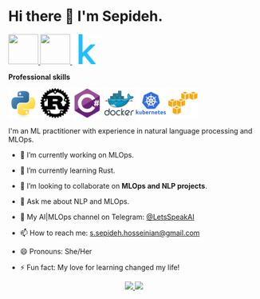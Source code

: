<h1>Hi there 👋 I'm Sepideh.</h1>
<p >
 <a href="https://www.linkedin.com/in/sepideh-hosseinian" target="_blank">
  <img src="https://img.icons8.com/fluent/60/000000/linkedin.png" width="60" height="60" />
 </a>
  
 <a href="https://twitter.com/sepidpy" target="_blank">
  <img src="https://img.icons8.com/fluent/60/000000/twitter.png" width="60" height="60" />
 </a>
 <a href="https://kaggle.com/sepidehhosseinian" target="_blank">
  <img src="https://raw.githubusercontent.com/devicons/devicon/master/icons/kaggle/kaggle-original.svg" width="60" height="60" />
 </a>
<!--   <a href="https://medium.com/@sepideh.hosseinian" target="_blank">
  <img src="https://raw.githubusercontent.com/devicons/devicon/master/icons/medium/medium.png" width="60" height="60"/>
 </a> -->
<!-- 
  <a href="https://leetcode.com/sepidehhosseinian" target="_blank">
  <img src="https://raw.githubusercontent.com/rahuldkjain/github-profile-readme-generator/master/src/images/icons/Social/leet-code.svg" width="60" height="60"/>
 </a> -->
</p>
<p > 
 <strong>
  Professional skills
  </strong>
</p>

<p > 
  <img src="https://raw.githubusercontent.com/devicons/devicon/master/icons/python/python-original.svg" alt="python" width="60" height="60" />
  <img src="https://raw.githubusercontent.com/devicons/devicon/master/icons/rust/rust-plain.svg" alt="rust" width="60" height="60" />
  <img src="https://raw.githubusercontent.com/devicons/devicon/master/icons/csharp/csharp-original.svg" alt="csharp" width="60" height="60" />
  <img src="https://raw.githubusercontent.com/devicons/devicon/master/icons/docker/docker-original-wordmark.svg" alt="docker" width="60" height="60" />
  <img src="https://raw.githubusercontent.com/devicons/devicon/master/icons/kubernetes/kubernetes-plain-wordmark.svg" alt="kubernetes" width="60" height="60" />
  <img src="https://raw.githubusercontent.com/devicons/devicon/master/icons/amazonwebservices/amazonwebservices-original.svg" alt="aws" width="60" height="60" />
</p>
<p> 
I'm an ML practitioner with experience in natural language processing and MLOps.

- 🔭 I’m currently working on MLOps.

- 🌱 I’m currently learning Rust.

- 👯 I’m looking to collaborate on **MLOps and NLP projects**.

- 💬 Ask me about NLP and MLOps.

- 📃 My AI|MLOps channel on Telegram: [@LetsSpeakAI](https://t.me/LetsSpeakAI)

- 📫 How to reach me: s.sepideh.hosseinian@gmail.com

- 😄 Pronouns: She/Her

- ⚡ Fun fact: My love for learning changed my life!

</p>
<p align="center">
 <a href="#" alt="Sepideh Hosseinian's github stats">
  <img height="220"src="https://github-readme-stats.vercel.app/api?username=sepidehhosseinian&show_icons=true&theme=tokyonight&card_width=60%"/>
 </a>
  <a href="#" alt="Sepideh Hosseinian's three lang">
  <img height="220" src="https://github-readme-stats.vercel.app/api/top-langs/?username=sepidehhosseinian&langs_count=3&&theme=tokyonight&card_width=40%"/>
 </a>
</p>

